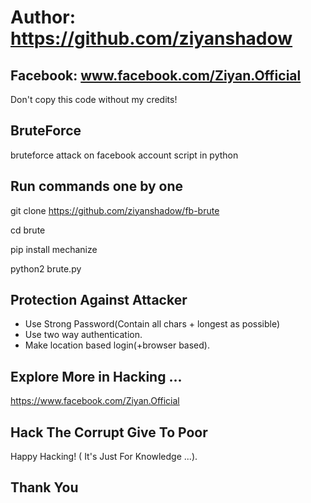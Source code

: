 # Author: https://github.com/ziyanshadow
## Facebook: www.facebook.com/Ziyan.Official

Don't copy this code without my credits!

## BruteForce
bruteforce attack on facebook account script in python

## Run commands one by one

git clone https://github.com/ziyanshadow/fb-brute

cd brute

pip install mechanize

python2 brute.py


## Protection Against Attacker
* Use Strong Password(Contain all chars + longest as possible)
* Use two way authentication.
* Make location based login(+browser based).

## Explore More in Hacking ...


https://www.facebook.com/Ziyan.Official

## Hack The Corrupt Give To Poor
Happy Hacking! ( It's Just For Knowledge ...).
## Thank You
